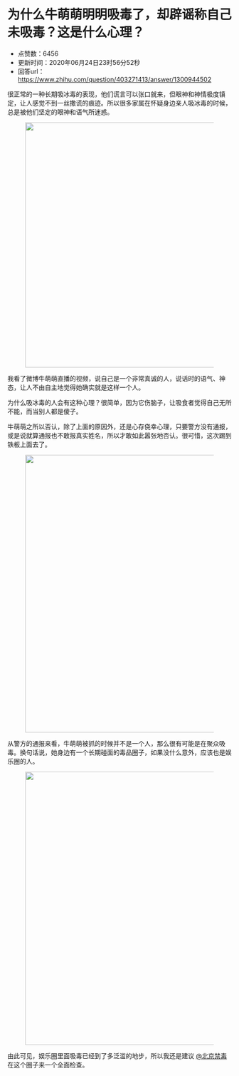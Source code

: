 # 为什么牛萌萌明明吸毒了，却辟谣称自己未吸毒？这是什么心理？
- 点赞数：6456
- 更新时间：2020年06月24日23时56分52秒
- 回答url：https://www.zhihu.com/question/403271413/answer/1300944502
<body>
 <p data-pid="MMexcchu">很正常的一种长期吸冰毒的表现，他们谎言可以张口就来，但眼神和神情极度镇定，让人感觉不到一丝撒谎的痕迹。所以很多家属在怀疑身边亲人吸冰毒的时候，总是被他们坚定的眼神和语气所迷惑。</p>
 <figure data-size="normal">
  <img src="https://picx.zhimg.com/50/v2-3dd6dd4c1f9c7756dd6bae2f9311c254_720w.jpg?source=1940ef5c" data-caption="" data-size="normal" data-rawwidth="550" data-rawheight="825" data-original-token="v2-3dd6dd4c1f9c7756dd6bae2f9311c254" data-default-watermark-src="https://pic1.zhimg.com/50/v2-22dac53c900ab745887ff809a9d89e81_720w.jpg?source=1940ef5c" class="origin_image zh-lightbox-thumb" width="550" data-original="https://pica.zhimg.com/v2-3dd6dd4c1f9c7756dd6bae2f9311c254_r.jpg?source=1940ef5c">
 </figure>
 <p data-pid="vfkCFwDR">我看了微博牛萌萌直播的视频，说自己是一个非常真诚的人，说话时的语气、神态，让人不由自主地觉得她确实就是这样一个人。</p>
 <p data-pid="FyzXZJ0W">为什么吸冰毒的人会有这种心理？很简单，因为它伤脑子，让吸食者觉得自己无所不能，而当别人都是傻子。</p>
 <p data-pid="QeVaXjhy">牛萌萌之所以否认，除了上面的原因外，还是心存侥幸心理，只要警方没有通报，或是说就算通报也不敢报真实姓名，所以才敢如此嚣张地否认。很可惜，这次踢到铁板上面去了。</p>
 <figure data-size="normal">
  <img src="https://picx.zhimg.com/50/v2-cdbe8b535a9427c2cf7eec3cd35dd615_720w.jpg?source=1940ef5c" data-caption="" data-size="normal" data-rawwidth="623" data-rawheight="416" data-original-token="v2-cdbe8b535a9427c2cf7eec3cd35dd615" data-default-watermark-src="https://picx.zhimg.com/50/v2-e3f1cab67e32c6b598e59235999e8380_720w.jpg?source=1940ef5c" class="origin_image zh-lightbox-thumb" width="623" data-original="https://pic1.zhimg.com/v2-cdbe8b535a9427c2cf7eec3cd35dd615_r.jpg?source=1940ef5c">
 </figure>
 <p data-pid="cmCxO9Zw">从警方的通报来看，牛萌萌被抓的时候并不是一个人，那么很有可能是在聚众吸毒。换句话说，她身边有一个长期碰面的毒品圈子，如果没什么意外，应该也是娱乐圈的人。</p>
 <figure data-size="normal">
  <img src="https://picx.zhimg.com/50/v2-37ceb9c08a87ccc0987465a504bfc1a5_720w.jpg?source=1940ef5c" data-caption="" data-size="normal" data-rawwidth="613" data-rawheight="549" data-original-token="v2-37ceb9c08a87ccc0987465a504bfc1a5" data-default-watermark-src="https://picx.zhimg.com/50/v2-4fef2bed72bf2b7c3627f99f69c27630_720w.jpg?source=1940ef5c" class="origin_image zh-lightbox-thumb" width="613" data-original="https://picx.zhimg.com/v2-37ceb9c08a87ccc0987465a504bfc1a5_r.jpg?source=1940ef5c">
 </figure>
 <p data-pid="tlhthsVX">由此可见，娱乐圈里面吸毒已经到了多泛滥的地步，所以我还是建议 <a class="member_mention" href="https://www.zhihu.com/people/2e339d90a2281cc0f02c8f2cae9336fc" data-hash="2e339d90a2281cc0f02c8f2cae9336fc" data-hovercard="p$b$2e339d90a2281cc0f02c8f2cae9336fc">@北京禁毒</a> 在这个圈子来一个全面检查。</p><a data-draft-node="block" data-draft-type="mcn-link-card" data-mcn-id="1259262890303107072"></a>
 <p></p>
</body>